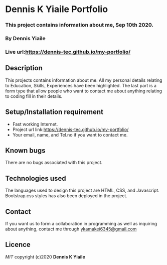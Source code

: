 # Dennis K Yiaile Portfolio
### This project contains information about me, Sep 10th 2020.

### By **Dennis Yiaile**

### Live url:https://dennis-tec.github.io/my-portfolio/
## Description
This projects contains information about me. All my personal details relating to Education, Skills, Experiences have been highlighted. The last part is a form type that allow people who want to contact me about anything relating to coding fill in their details.

## Setup/Installation requirement
* Fast working Internet.
* Project url link:https://dennis-tec.github.io/my-portfolio/
* Your email, name, and Tel.no if you want to contact me.

## Known bugs
There are no bugs associated with this project.

## Technologies used
The languages used to design this project are HTML, CSS, and Javascript. Bootstrap.css styles has also been deployed in the project.

## Contact
If you want us to form a collaboration in programming as well as inquiring about anything, contact me through ykamakei6345@gmail.com

## Licence

*MIT*
copyright (c)2020 **Dennis K Yiaile**
